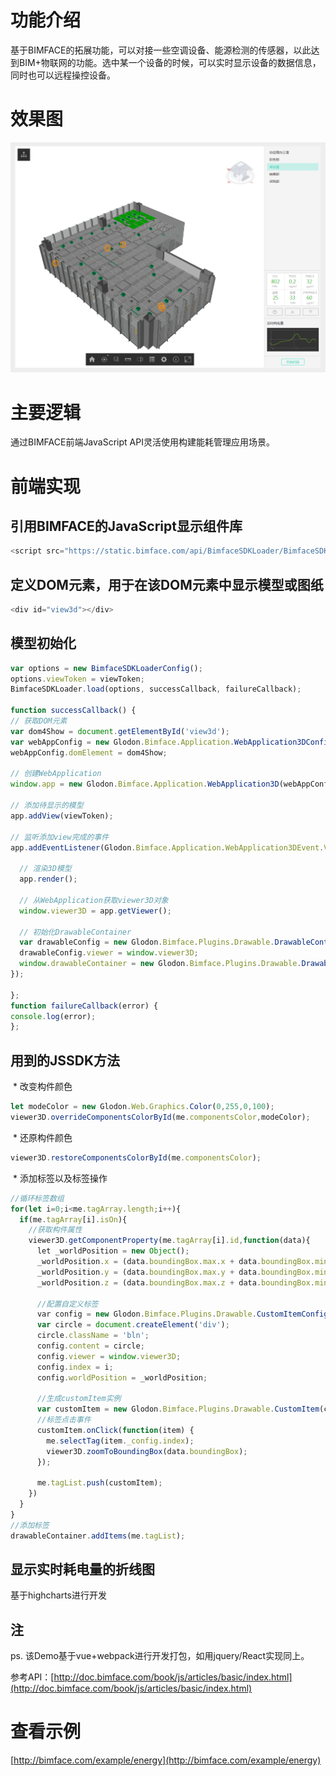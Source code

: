 # 功能介绍

基于BIMFACE的拓展功能，可以对接一些空调设备、能源检测的传感器，以此达到BIM+物联网的功能。选中某一个设备的时候，可以实时显示设备的数据信息，同时也可以远程操控设备。

# 效果图
![view](resources/img/view.png)

# 主要逻辑

通过BIMFACE前端JavaScript API灵活使用构建能耗管理应用场景。

# 前端实现

## 引用BIMFACE的JavaScript显示组件库
```javascript
<script src="https://static.bimface.com/api/BimfaceSDKLoader/BimfaceSDKLoader@latest-release.js" charset="utf-8"></script>
```
## 定义DOM元素，用于在该DOM元素中显示模型或图纸
```javascript
<div id="view3d"></div>
```
## 模型初始化
```javascript
var options = new BimfaceSDKLoaderConfig();
options.viewToken = viewToken;
BimfaceSDKLoader.load(options, successCallback, failureCallback);

function successCallback() {
// 获取DOM元素
var dom4Show = document.getElementById('view3d');
var webAppConfig = new Glodon.Bimface.Application.WebApplication3DConfig();
webAppConfig.domElement = dom4Show;

// 创建WebApplication
window.app = new Glodon.Bimface.Application.WebApplication3D(webAppConfig);

// 添加待显示的模型
app.addView(viewToken);

// 监听添加view完成的事件
app.addEventListener(Glodon.Bimface.Application.WebApplication3DEvent.ViewAdded, function () {

  // 渲染3D模型
  app.render();

  // 从WebApplication获取viewer3D对象
  window.viewer3D = app.getViewer();

  // 初始化DrawableContainer
  var drawableConfig = new Glodon.Bimface.Plugins.Drawable.DrawableContainerConfig();
  drawableConfig.viewer = window.viewer3D;
  window.drawableContainer = new Glodon.Bimface.Plugins.Drawable.DrawableContainer(drawableConfig);
});

};
function failureCallback(error) {
console.log(error);
};

```
## 用到的JSSDK方法
  * 改变构件颜色
```javascript
let modeColor = new Glodon.Web.Graphics.Color(0,255,0,100);
viewer3D.overrideComponentsColorById(me.componentsColor,modeColor);
```		
  * 还原构件颜色
```javascript
viewer3D.restoreComponentsColorById(me.componentsColor);
```
  * 添加标签以及标签操作
```javascript
//循环标签数组
for(let i=0;i<me.tagArray.length;i++){
  if(me.tagArray[i].isOn){
    //获取构件属性
    viewer3D.getComponentProperty(me.tagArray[i].id,function(data){
      let _worldPosition = new Object();
      _worldPosition.x = (data.boundingBox.max.x + data.boundingBox.min.x)/2;
      _worldPosition.y = (data.boundingBox.max.y + data.boundingBox.min.y)/2;
      _worldPosition.z = (data.boundingBox.max.z + data.boundingBox.min.z)/2;
      
      //配置自定义标签
      var config = new Glodon.Bimface.Plugins.Drawable.CustomItemConfig();
      var circle = document.createElement('div');
      circle.className = 'bln';
      config.content = circle;
      config.viewer = window.viewer3D;
      config.index = i;
      config.worldPosition = _worldPosition;

      //生成customItem实例
      var customItem = new Glodon.Bimface.Plugins.Drawable.CustomItem(config);
      //标签点击事件
      customItem.onClick(function(item) {
        me.selectTag(item._config.index);
        viewer3D.zoomToBoundingBox(data.boundingBox);
      });

      me.tagList.push(customItem);
    })
  }
}
//添加标签
drawableContainer.addItems(me.tagList);
```

## 显示实时耗电量的折线图

基于highcharts进行开发

## 注

ps. 该Demo基于vue+webpack进行开发打包，如用jquery/React实现同上。

参考API：[http://doc.bimface.com/book/js/articles/basic/index.html](http://doc.bimface.com/book/js/articles/basic/index.html)

# 查看示例

[http://bimface.com/example/energy](http://bimface.com/example/energy)
